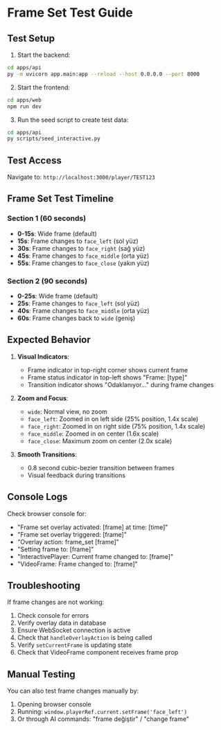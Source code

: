# Frame Set Test Guide

## Test Setup

1. Start the backend:
```bash
cd apps/api
py -m uvicorn app.main:app --reload --host 0.0.0.0 --port 8000
```

2. Start the frontend:
```bash
cd apps/web
npm run dev
```

3. Run the seed script to create test data:
```bash
cd apps/api
py scripts/seed_interactive.py
```

## Test Access

Navigate to: `http://localhost:3000/player/TEST123`

## Frame Set Test Timeline

### Section 1 (60 seconds)
- **0-15s**: Wide frame (default)
- **15s**: Frame changes to `face_left` (sol yüz)
- **30s**: Frame changes to `face_right` (sağ yüz)
- **45s**: Frame changes to `face_middle` (orta yüz)
- **55s**: Frame changes to `face_close` (yakın yüz)

### Section 2 (90 seconds)
- **0-25s**: Wide frame (default)
- **25s**: Frame changes to `face_left` (sol yüz)
- **40s**: Frame changes to `face_middle` (orta yüz)
- **60s**: Frame changes back to `wide` (geniş)

## Expected Behavior

1. **Visual Indicators**: 
   - Frame indicator in top-right corner shows current frame
   - Frame status indicator in top-left shows "Frame: [type]"
   - Transition indicator shows "Odaklanıyor..." during frame changes

2. **Zoom and Focus**:
   - `wide`: Normal view, no zoom
   - `face_left`: Zoomed in on left side (25% position, 1.4x scale)
   - `face_right`: Zoomed in on right side (75% position, 1.4x scale)
   - `face_middle`: Zoomed in on center (1.6x scale)
   - `face_close`: Maximum zoom on center (2.0x scale)

3. **Smooth Transitions**:
   - 0.8 second cubic-bezier transition between frames
   - Visual feedback during transitions

## Console Logs

Check browser console for:
- "Frame set overlay activated: [frame] at time: [time]"
- "Frame set overlay triggered: [frame]"
- "Overlay action: frame_set [frame]"
- "Setting frame to: [frame]"
- "InteractivePlayer: Current frame changed to: [frame]"
- "VideoFrame: Frame changed to: [frame]"

## Troubleshooting

If frame changes are not working:

1. Check console for errors
2. Verify overlay data in database
3. Ensure WebSocket connection is active
4. Check that `handleOverlayAction` is being called
5. Verify `setCurrentFrame` is updating state
6. Check that VideoFrame component receives frame prop

## Manual Testing

You can also test frame changes manually by:

1. Opening browser console
2. Running: `window.playerRef.current.setFrame('face_left')`
3. Or through AI commands: "frame değiştir" / "change frame"
